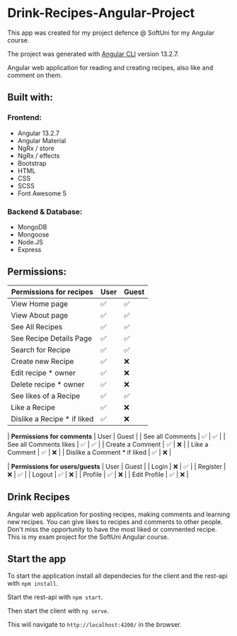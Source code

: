 # Drink-Recipes-Angular-Project
This app was created for my project defence @ SoftUni for my Angular course.

The project was generated with [Angular CLI](https://github.com/angular/angular-cli) version 13.2.7.

Angular web application for reading and creating recipes, also like and comment on them.

## Built with:

### Frontend:

- Angular 13.2.7
- Angular Material
- NgRx / store
- NgRx / effects
- Bootstrap
- HTML
- CSS
- SCSS
- Font Awesome 5

### Backend & Database:

- MongoDB
- Mongoose
- Node.JS
- Express

## Permissions:

| **Permissions for recipes**    | User | Guest | 
| ----------------------------   | ---- | ----  |
| View Home page                 | ✅   | ✅   |
| View About page                | ✅   | ✅   |
| See All Recipes                | ✅   | ✅   |
| See Recipe Details Page        | ✅   | ✅   |
| Search for Recipe              | ✅   | ✅   |
| Create new Recipe              | ✅   | ❌   |
| Edit recipe * owner            | ✅   | ❌   |
| Delete recipe * owner          | ✅   | ❌   |
| See likes of a Recipe          | ✅   | ✅   |
| Like a Recipe                  | ✅   | ❌   |
| Dislike a Recipe * if liked    | ✅   | ❌   |

| **Permissions for comments**   | User | Guest | 
| See all Comments               | ✅   | ✅   |
| See all Comments likes         | ✅   | ✅   |
| Create a Comment               | ✅   | ❌   |
| Like a Comment                 | ✅   | ❌   |
| Dislike a Comment * if liked   | ✅   | ❌   |

| **Permissions for users/guests**  | User | Guest | 
| Login                          | ❌   | ✅   |
| Register                       | ❌   | ✅   |
| Logout                         | ✅   | ❌   |
| Profile                        | ✅   | ❌   |
| Edit Profile                   | ✅   | ❌   |

## Drink Recipes

Angular web application for posting recipes, making comments and learning new recipes. You can give likes to recipes and comments to other people. Don't miss the opportunity to have the most liked or commented recipe. This is my exam project for the SoftUni Angular course.

## Start the app

To start the application install all dependecies for the client and the rest-api with `npm install`. 

Start the rest-api with `npm start`.

Then start the client with `ng serve`. 

This will navigate to `http://localhost:4200/` in the browser.